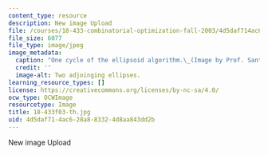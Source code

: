 ```yaml
---
content_type: resource
description: New image Upload
file: /courses/18-433-combinatorial-optimization-fall-2003/4d5daf714ac628a883324d8aa843dd2b_18-433f03-th.jpg
file_size: 6077
file_type: image/jpeg
image_metadata:
  caption: "One cycle of the ellipsoid algorithm.\_(Image by Prof. Santosh Vempala.)"
  credit: ''
  image-alt: Two adjoinging ellipses.
learning_resource_types: []
license: https://creativecommons.org/licenses/by-nc-sa/4.0/
ocw_type: OCWImage
resourcetype: Image
title: 18-433f03-th.jpg
uid: 4d5daf71-4ac6-28a8-8332-4d8aa843dd2b
---
```

New image Upload
